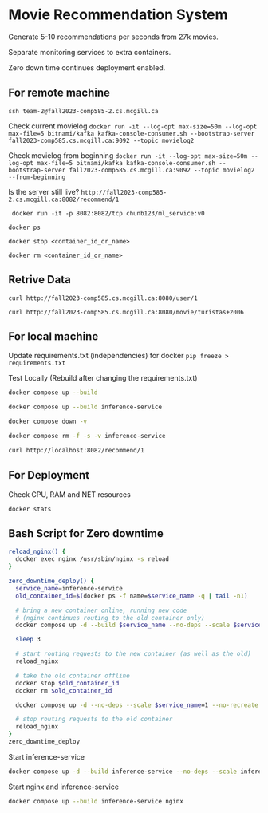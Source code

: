 # Movie Recommendation System
Generate 5-10 recommendations per seconds from 27k movies. 

Separate monitoring services to extra containers.

Zero down time continues deployment enabled.

## For remote machine
``
ssh team-2@fall2023-comp585-2.cs.mcgill.ca
``

Check current movielog 
``
docker run -it --log-opt max-size=50m --log-opt max-file=5 bitnami/kafka kafka-console-consumer.sh --bootstrap-server fall2023-comp585.cs.mcgill.ca:9092 --topic movielog2
``

Check movielog from beginning
``
docker run -it --log-opt max-size=50m --log-opt max-file=5 bitnami/kafka kafka-console-consumer.sh --bootstrap-server fall2023-comp585.cs.mcgill.ca:9092 --topic movielog2 --from-beginning
``

Is the server still live?
``
http://fall2023-comp585-2.cs.mcgill.ca:8082/recommend/1
``

`
docker run -it -p 8082:8082/tcp chunb123/ml_service:v0`

`docker ps`

`docker stop <container_id_or_name>`

`docker rm <container_id_or_name>`



## Retrive Data
``curl http://fall2023-comp585.cs.mcgill.ca:8080/user/1``

``curl http://fall2023-comp585.cs.mcgill.ca:8080/movie/turistas+2006``


## For local machine
Update requirements.txt (independencies) for docker
`
pip freeze > requirements.txt
`

Test Locally (Rebuild after changing the requirements.txt)
```bash
docker compose up --build
```
```bash
docker compose up --build inference-service
```
```bash
docker compose down -v
```
```bash
docker compose rm -f -s -v inference-service
```
```bash
curl http://localhost:8082/recommend/1
```


## For Deployment
Check CPU, RAM and NET resources
```
docker stats
```

## Bash Script for Zero downtime
```bash
reload_nginx() {  
  docker exec nginx /usr/sbin/nginx -s reload  
}

zero_downtime_deploy() {  
  service_name=inference-service  
  old_container_id=$(docker ps -f name=$service_name -q | tail -n1)

  # bring a new container online, running new code  
  # (nginx continues routing to the old container only)  
  docker compose up -d --build $service_name --no-deps --scale $service_name=2 --no-recreate $service_name

  sleep 3

  # start routing requests to the new container (as well as the old)  
  reload_nginx

  # take the old container offline  
  docker stop $old_container_id
  docker rm $old_container_id

  docker compose up -d --no-deps --scale $service_name=1 --no-recreate $service_name

  # stop routing requests to the old container  
  reload_nginx  
}
zero_downtime_deploy
```
Start inference-service
```bash
docker compose up -d --build inference-service --no-deps --scale inference-service=1 --no-recreate inference-service
```
Start nginx and inference-service
```bash
docker compose up --build inference-service nginx
```